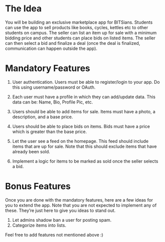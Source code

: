 # The Idea

You will be building an exclusive marketplace app for BITSians. Students can use the app to sell products like books, cycles, kettles etc to other students on campus. The seller can list an item up for sale with a minimum bidding price and other students can place bids on listed items. The seller can then select a bid and finalize a deal (once the deal is finalized, communication can happen outside the app).

# Mandatory Features

1. User authentication. Users must be able to register/login to your app. Do this using username/password or OAuth.

2. Each user must have a profile in which they can add/update data. This data can be: Name, Bio, Profile Pic, etc.

3. Users should be able to add items for sale. Items must have a photo, a description, and a base price.

4. Users should be able to place bids on items. Bids must have a price which is greater than the base price.

5. Let the user see a feed on the homepage. This feed should include items that are up for sale. Note that this should exclude items that have already been sold.

6. Implement a logic for items to be marked as sold once the seller selects a bid.

# Bonus Features

Once you are done with the mandatory features, here are a few ideas for you to extend the app. Note that you are not expected to implement any of these. They’re just here to give you ideas to stand out.

1. Let admins shadow ban a user for posting spam.
2. Categorize items into lists.

Feel free to add features not mentioned above :)
